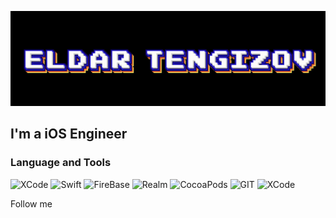 [![Header](https://github.com/madpuncher/madpuncher/blob/main/assets/header.jpg)](https://www.instagram.com/eldar_tengizov)

## I'm a iOS Engineer

### Language and Tools 
![XCode](https://img.shields.io/badge/-XCode-090909?style=for-the-badge&logo=xcode&logoColor=47C5FB)
![Swift](https://img.shields.io/badge/-Swift-090909?style=for-the-badge&logo=Swift&logoColor=F88C00)
![FireBase](https://img.shields.io/badge/-FireBase-090909?style=for-the-badge&logo=FireBase&logoColor=E9D54D)
![Realm](https://img.shields.io/badge/-Realm-090909?style=for-the-badge&logo=Realm&logoColor=red)
![CocoaPods](https://img.shields.io/badge/-CocoaPods-090909?style=for-the-badge&logo=CocoaPods&logoColor=green)
![GIT](https://img.shields.io/badge/-GIT-090909?style=for-the-badge&logo=GIT&logoColor=white)
![XCode](https://img.shields.io/badge/-SwiftUI-090909?style=for-the-badge&logo=circle&logoColor=47C5FB)


Follow me

